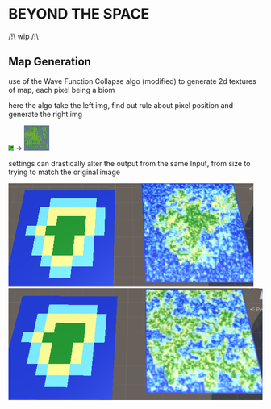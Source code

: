 # BEYOND THE SPACE

/!\\ wip /!\\

## Map Generation

use of the Wave Function Collapse algo (modified) to generate 2d textures of map, each pixel being a biom

here the algo take the left img, find out rule about pixel position and generate the right img

![Input image](./README_Ressource/img/testmap5.png)
->
![output image](./README_Ressource/img/testOutput.png)

settings can drastically alter the output from the same Input, from size to trying to match the original image

![comp1](./README_Ressource/img/compare2.png)
![comp2](./README_Ressource/img/compare3.png)